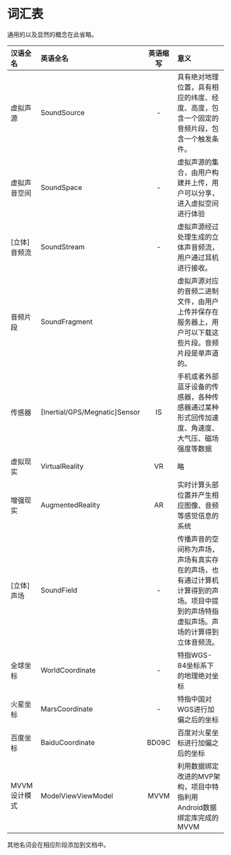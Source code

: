 # 词汇表

通用的以及显然的概念在此省略。

|汉语全名|英语全名|英语缩写|意义|
|:--|:-|:-:|:---|
|虚拟声源|SoundSource|-|具有绝对地理位置，具有相应的纬度、经度、高度，包含一个固定的音频片段，包含一个触发条件。|
|虚拟声音空间|SoundSpace|-|虚拟声源的集合，由用户构建并上传，用户可以分享，进入虚拟空间进行体验|
|[立体]音频流|SoundStream|-|虚拟声源经过处理生成的立体声音频流，用户通过耳机进行接收。|
|音频片段|SoundFragment||虚拟声源对应的音频二进制文件，由用户上传并保存在服务器上，用户可以下载这些片段。音频片段是单声道的。|
|传感器|[Inertial/GPS/Megnatic]Sensor|IS|手机或者外部蓝牙设备的传感器，各种传感器通过某种形式回传加速度、角速度、大气压、磁场强度等数据|
|虚拟现实|VirtualReality|VR|略|
|增强现实|AugmentedReality|AR|实时计算头部位置并产生相应图像、音频等感觉信息的系统|
|[立体]声场|SoundField|-|传播声音的空间称为声场，声场有真实存在的声场，也有通过计算机计算得到的声场。项目中提到的声场特指虚拟声场。声场的计算得到立体音频流。|
|全球坐标|WorldCoordinate|-|特指WGS-84坐标系下的地理绝对坐标|
|火星坐标|MarsCoordinate|-|特指中国对WGS进行加偏之后的坐标|
|百度坐标|BaiduCoordinate|BD09C|百度对火星坐标进行加偏之后的坐标|
|MVVM 设计模式|ModelViewViewModel|MVVM|利用数据绑定改进的MVP架构，项目中特指利用Android数据绑定库完成的MVVM|

其他名词会在相应阶段添加到文档中。
